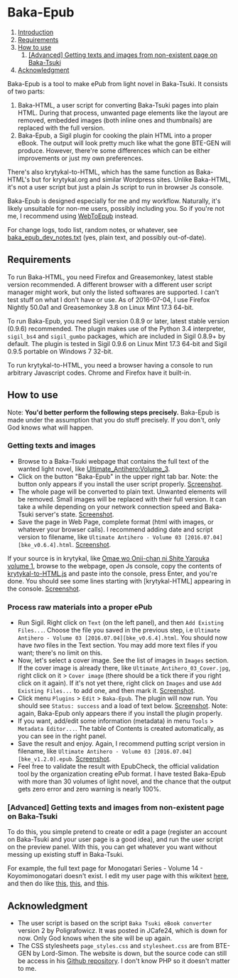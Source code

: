 # Baka-Epub

1. [Introduction](#baka-epub)
2. [Requirements](#requirements)
3. [How to use](#how-to-use)
    1. [[Advanced] Getting texts and images from non-existent page on Baka-Tsuki](#nonexistent)
4. [Acknowledgment](#acknowledgment)

Baka-Epub is a tool to make ePub from light novel in Baka-Tsuki. It consists of two parts:

1. Baka-HTML, a user script for converting Baka-Tsuki pages into plain HTML. During that process, unwanted page elements like the layout are removed, embedded images (both inline ones and thumbnails) are replaced with the full version.
2. Baka-Epub, a Sigil plugin for cooking the plain HTML into a proper eBook. The output will look pretty much like what the gone BTE-GEN will produce. However, there're some differences which can be either improvements or just my own preferences.

There's also krytykal-to-HTML, which has the same function as Baka-HTML's but for krytykal.org and similar Wordpress sites. Unlike Baka-HTML, it's not a user script but just a plain Js script to run in browser Js console.

Baka-Epub is designed especially for me and my workflow. Naturally, it's likely unsuitable for non-me users, possibly including you. So if you're not me, I recommend using [WebToEpub](https://github.com/dteviot/WebToEpub) instead.

For change logs, todo list, random notes, or whatever, see [baka_epub_dev_notes.txt](baka_epub_dev_notes.txt) (yes, plain text, and possibly out-of-date).

## Requirements

To run Baka-HTML, you need Firefox and Greasemonkey, latest stable version recommended. A different browser with a different user script manager might work, but only the listed softwares are supported. I can't test stuff on what I don't have or use. As of 2016-07-04, I use Firefox Nightly 50.0a1 and Greasemonkey 3.8 on Linux Mint 17.3 64-bit.

To run Baka-Epub, you need Sigil version 0.8.9 or later, latest stable version (0.9.6) recommended. The plugin makes use of the Python 3.4 interpreter, `sigil_bs4` and `sigil_gumbo` packages, which are included in Sigil 0.8.9+ by default. The plugin is tested in Sigil 0.9.6 on Linux Mint 17.3 64-bit and Sigil 0.9.5 portable on Windows 7 32-bit.

To run krytykal-to-HTML, you need a browser having a console to run arbitrary Javascript codes. Chrome and Firefox have it built-in.

## How to use

Note: **You'd better perform the following steps precisely.** Baka-Epub is made under the assumption that you do stuff precisely. If you don't, only God knows what will happen.

### Getting texts and images

- Browse to a Baka-Tsuki webpage that contains the full text of the wanted light novel, like [Ultimate_Antihero:Volume_3](https://www.baka-tsuki.org/project/index.php?title=Ultimate_Antihero:Volume_3).
- Click on the button "Baka-Epub" in the upper right tab bar. Note: the button only appears if you install the user script properly. [Screenshot](https://i.imgur.com/SJBSV6U.png).
- The whole page will be converted to plain text. Unwanted elements will be removed. Small images will be replaced with their full version. It can take a while depending on your network connection speed and Baka-Tsuki server's state. [Screenshot](https://i.imgur.com/a7wNdmI.png).
- Save the page in Web Page, complete format (html with images, or whatever your browser calls). I recommend adding date and script version to filename, like `Ultimate Antihero - Volume 03 [2016.07.04][bke_v0.6.4].html`.  [Screenshot](https://i.imgur.com/EDx7F3u.png).
 
If your source is in krytykal, like [Omae wo Onii-chan ni Shite Yarouka volume 1](https://krytykal.org/omae-wo/volume-1/), browse to the webpage, open Js console, copy the contents of [krytykal-to-HTML.js](krytykal-to-HTML.js) and paste into the console, press Enter, and you're done. You should see some lines starting with [krytykal-HTML] appearing in the console.  [Screenshot](https://i.imgur.com/GsVNga5.jpg).
 
### Process raw materials into a proper ePub

- Run Sigil. Right click on `Text` (on the left panel), and then `Add Existing Files...`. Choose the file you saved in the previous step, i.e `Ultimate Antihero - Volume 03 [2016.07.04][bke_v0.6.4].html`. You should now have *two* files in the Text section. You may add more text files if you want; there's no limit on this.
- Now, let's select a cover image. See the list of images in `Images` section. If the cover image is already there, like `Ultimate_Antihero_03_Cover.jpg`, right click on it > `Cover image` (there should be a tick there if you right click on it again). If it's not yet there, right click on `Images` and use `Add Existing Files...` to add one, and then mark it. [Screenshot](https://i.imgur.com/WuUW5DW.png).
- Click menu `Plugins` > `Edit` > `Baka-Epub`. The plugin will now run. You should see `Status: success` and a load of text below. [Screenshot](https://i.imgur.com/T1IfXFe.png). Note: again, Baka-Epub only appears there if you install the plugin properly.
- If you want, add/edit some information (metadata) in menu `Tools` > `Metadata Editor...`. The table of Contents is created automatically, as you can see in the right panel.
- Save the result and enjoy. Again, I recommend putting script version in filename, like `Ultimate Antihero - Volume 03 [2016.07.04][bke_v1.2.0].epub`. [Screenshot](https://i.imgur.com/ofTuVnv.png).
- Feel free to validate the result with EpubCheck, the official validation tool by the organization creating ePub format. I have tested Baka-Epub with more than 30 volumes of light novel, and the chance that the output gets zero error and zero warning is nearly 100%.

### [Advanced] Getting texts and images from non-existent page on Baka-Tsuki <a name="nonexistent"></a>

To do this, you simple pretend to create or edit a page (register an account on Baka-Tsuki and your user page is a good idea), and run the user script on the preview panel. With this, you can get whatever you want without messing up existing stuff in Baka-Tsuki.

For example, the full text page for Monogatari Series - Volume 14 - Koyomimonogatari doesn't exist. I edit my user page with this wikitext [here](http://pastebin.com/msS0fqBF), and then do like [this](https://i.imgur.com/gCSYoJM.png), [this](https://i.imgur.com/LMrNeLY.png), and [this](https://i.imgur.com/Prwvnno.png).

## Acknowledgment

- The user script is based on the script `Baka Tsuki eBook converter` version 2 by Poligrafowicz. It was posted in JCafe24, which is down for now. Only God knows when the site will be up again.
- The CSS stylesheets `page_styles.css` and `stylesheet.css` are from BTE-GEN by Lord-Simon. The website is down, but the source code can still be access in his [Github repository](https://github.com/Lord-Simon/BTE-GEN). I don't know PHP so it doesn't matter to me.
